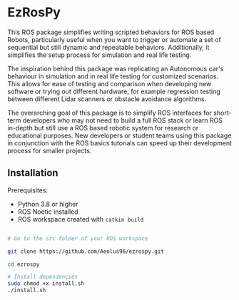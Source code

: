 # EzRosPy

This ROS package simplifies writing scripted behaviors for ROS based Robots, particularly useful when you want to trigger or automate a set of sequential but still dynamic and repeatable behaviors. Additionally, it simplifies the setup process for simulation and real life testing.

The inspiration behind this package was replicating an Autonomous car's behaviour in simulation and in real life testing for customized scenarios. This allows for ease of testing and comparison when developing new software or trying out different hardware, for example regression testing between different Lidar scanners or obstacle avoidance algorithms.

The overarching goal of this package is to simplify ROS interfaces for short-term developers who may not need to build a full ROS stack or learn ROS in-depth but still use a ROS based robotic system for research or educational purposes. New developers or student teams using this package in conjunction with the ROS basics tutorials can speed up their development process for smaller projects.

## Installation

Prerequisites:

- Python 3.8 or higher
- ROS Noetic installed
- ROS workspace created with `catkin build`

```bash

# Go to the src folder of your ROS workspace

git clone https://github.com/Aeolus96/ezrospy.git

cd ezrospy

# Install dependencies
sudo chmod +x install.sh
./install.sh

```
